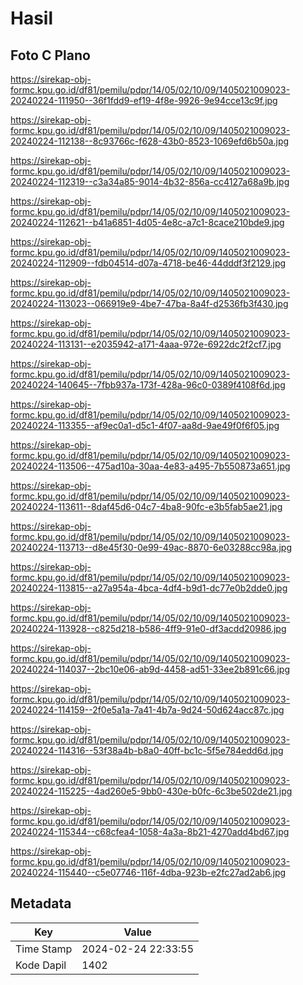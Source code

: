 # Hasil

## Foto C Plano

https://sirekap-obj-formc.kpu.go.id/df81/pemilu/pdpr/14/05/02/10/09/1405021009023-20240224-111950--36f1fdd9-ef19-4f8e-9926-9e94cce13c9f.jpg

https://sirekap-obj-formc.kpu.go.id/df81/pemilu/pdpr/14/05/02/10/09/1405021009023-20240224-112138--8c93766c-f628-43b0-8523-1069efd6b50a.jpg

https://sirekap-obj-formc.kpu.go.id/df81/pemilu/pdpr/14/05/02/10/09/1405021009023-20240224-112319--c3a34a85-9014-4b32-856a-cc4127a68a9b.jpg

https://sirekap-obj-formc.kpu.go.id/df81/pemilu/pdpr/14/05/02/10/09/1405021009023-20240224-112621--b41a6851-4d05-4e8c-a7c1-8cace210bde9.jpg

https://sirekap-obj-formc.kpu.go.id/df81/pemilu/pdpr/14/05/02/10/09/1405021009023-20240224-112909--fdb04514-d07a-4718-be46-44dddf3f2129.jpg

https://sirekap-obj-formc.kpu.go.id/df81/pemilu/pdpr/14/05/02/10/09/1405021009023-20240224-113023--066919e9-4be7-47ba-8a4f-d2536fb3f430.jpg

https://sirekap-obj-formc.kpu.go.id/df81/pemilu/pdpr/14/05/02/10/09/1405021009023-20240224-113131--e2035942-a171-4aaa-972e-6922dc2f2cf7.jpg

https://sirekap-obj-formc.kpu.go.id/df81/pemilu/pdpr/14/05/02/10/09/1405021009023-20240224-140645--7fbb937a-173f-428a-96c0-0389f4108f6d.jpg

https://sirekap-obj-formc.kpu.go.id/df81/pemilu/pdpr/14/05/02/10/09/1405021009023-20240224-113355--af9ec0a1-d5c1-4f07-aa8d-9ae49f0f6f05.jpg

https://sirekap-obj-formc.kpu.go.id/df81/pemilu/pdpr/14/05/02/10/09/1405021009023-20240224-113506--475ad10a-30aa-4e83-a495-7b550873a651.jpg

https://sirekap-obj-formc.kpu.go.id/df81/pemilu/pdpr/14/05/02/10/09/1405021009023-20240224-113611--8daf45d6-04c7-4ba8-90fc-e3b5fab5ae21.jpg

https://sirekap-obj-formc.kpu.go.id/df81/pemilu/pdpr/14/05/02/10/09/1405021009023-20240224-113713--d8e45f30-0e99-49ac-8870-6e03288cc98a.jpg

https://sirekap-obj-formc.kpu.go.id/df81/pemilu/pdpr/14/05/02/10/09/1405021009023-20240224-113815--a27a954a-4bca-4df4-b9d1-dc77e0b2dde0.jpg

https://sirekap-obj-formc.kpu.go.id/df81/pemilu/pdpr/14/05/02/10/09/1405021009023-20240224-113928--c825d218-b586-4ff9-91e0-df3acdd20986.jpg

https://sirekap-obj-formc.kpu.go.id/df81/pemilu/pdpr/14/05/02/10/09/1405021009023-20240224-114037--2bc10e06-ab9d-4458-ad51-33ee2b891c66.jpg

https://sirekap-obj-formc.kpu.go.id/df81/pemilu/pdpr/14/05/02/10/09/1405021009023-20240224-114159--2f0e5a1a-7a41-4b7a-9d24-50d624acc87c.jpg

https://sirekap-obj-formc.kpu.go.id/df81/pemilu/pdpr/14/05/02/10/09/1405021009023-20240224-114316--53f38a4b-b8a0-40ff-bc1c-5f5e784edd6d.jpg

https://sirekap-obj-formc.kpu.go.id/df81/pemilu/pdpr/14/05/02/10/09/1405021009023-20240224-115225--4ad260e5-9bb0-430e-b0fc-6c3be502de21.jpg

https://sirekap-obj-formc.kpu.go.id/df81/pemilu/pdpr/14/05/02/10/09/1405021009023-20240224-115344--c68cfea4-1058-4a3a-8b21-4270add4bd67.jpg

https://sirekap-obj-formc.kpu.go.id/df81/pemilu/pdpr/14/05/02/10/09/1405021009023-20240224-115440--c5e07746-116f-4dba-923b-e2fc27ad2ab6.jpg


## Metadata

| Key        | Value               |
| ---------- | ------------------- |
| Time Stamp | 2024-02-24 22:33:55 |
| Kode Dapil | 1402                |



